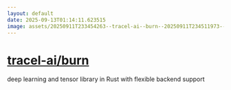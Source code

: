 ```yaml
---
layout: default
date: 2025-09-13T01:14:11.623515
image: assets/20250911T233454263--tracel-ai--burn--20250911T234511973--cropped.png
---
```


# [tracel-ai/burn](https://github.com/tracel-ai/burn)

deep learning and tensor library in Rust with flexible backend support
